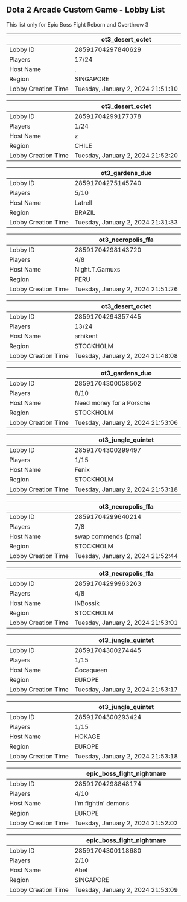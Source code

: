 ## Dota 2 Arcade Custom Game - Lobby List

This list only for Epic Boss Fight Reborn and Overthrow 3

|  | ot3_desert_octet |
| ------ | ------ |
| Lobby ID | 28591704297840629 |
| Players | 17/24 |
| Host Name | . |
| Region | SINGAPORE |
| Lobby Creation Time | Tuesday, January 2, 2024 21:51:10 |


|  | ot3_desert_octet |
| ------ | ------ |
| Lobby ID | 28591704299177378 |
| Players | 1/24 |
| Host Name | z |
| Region | CHILE |
| Lobby Creation Time | Tuesday, January 2, 2024 21:52:20 |


|  | ot3_gardens_duo |
| ------ | ------ |
| Lobby ID | 28591704275145740 |
| Players | 5/10 |
| Host Name | Latrell |
| Region | BRAZIL |
| Lobby Creation Time | Tuesday, January 2, 2024 21:31:33 |


|  | ot3_necropolis_ffa |
| ------ | ------ |
| Lobby ID | 28591704298143720 |
| Players | 4/8 |
| Host Name | Night.T.Gamuxs |
| Region | PERU |
| Lobby Creation Time | Tuesday, January 2, 2024 21:51:26 |


|  | ot3_desert_octet |
| ------ | ------ |
| Lobby ID | 28591704294357445 |
| Players | 13/24 |
| Host Name | arhikent |
| Region | STOCKHOLM |
| Lobby Creation Time | Tuesday, January 2, 2024 21:48:08 |


|  | ot3_gardens_duo |
| ------ | ------ |
| Lobby ID | 28591704300058502 |
| Players | 8/10 |
| Host Name | Need money for a Porsche |
| Region | STOCKHOLM |
| Lobby Creation Time | Tuesday, January 2, 2024 21:53:06 |


|  | ot3_jungle_quintet |
| ------ | ------ |
| Lobby ID | 28591704300299497 |
| Players | 1/15 |
| Host Name | Fenix |
| Region | STOCKHOLM |
| Lobby Creation Time | Tuesday, January 2, 2024 21:53:18 |


|  | ot3_necropolis_ffa |
| ------ | ------ |
| Lobby ID | 28591704299640214 |
| Players | 7/8 |
| Host Name | swap commends (pma) |
| Region | STOCKHOLM |
| Lobby Creation Time | Tuesday, January 2, 2024 21:52:44 |


|  | ot3_necropolis_ffa |
| ------ | ------ |
| Lobby ID | 28591704299963263 |
| Players | 4/8 |
| Host Name | INBossik |
| Region | STOCKHOLM |
| Lobby Creation Time | Tuesday, January 2, 2024 21:53:01 |


|  | ot3_jungle_quintet |
| ------ | ------ |
| Lobby ID | 28591704300274445 |
| Players | 1/15 |
| Host Name | Cocaqueen |
| Region | EUROPE |
| Lobby Creation Time | Tuesday, January 2, 2024 21:53:17 |


|  | ot3_jungle_quintet |
| ------ | ------ |
| Lobby ID | 28591704300293424 |
| Players | 1/15 |
| Host Name | HOKAGE |
| Region | EUROPE |
| Lobby Creation Time | Tuesday, January 2, 2024 21:53:18 |


|  | epic_boss_fight_nightmare |
| ------ | ------ |
| Lobby ID | 28591704298848174 |
| Players | 4/10 |
| Host Name | I'm fightin' demons |
| Region | EUROPE |
| Lobby Creation Time | Tuesday, January 2, 2024 21:52:02 |


|  | epic_boss_fight_nightmare |
| ------ | ------ |
| Lobby ID | 28591704300118680 |
| Players | 2/10 |
| Host Name | Abel |
| Region | SINGAPORE |
| Lobby Creation Time | Tuesday, January 2, 2024 21:53:09 |



